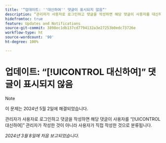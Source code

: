 ```yaml
---
title: '“업데이트: ''대신하여'' 댓글이 표시되지 않음“'
description: “관리자가 사용자로 로그인하고 댓글을 작성하면 해당 댓글이 사용자를 대신하여 관리자가 작성한 것이 아니라 사용자가 직접 작성한 것으로 분류됩니다.”
hidefromtoc: true
feature: Updates and Notifications
source-git-commit: 3898ec1db137cd7794132a3e27253b0edc73726e
workflow-type: ht
source-wordcount: '90'
ht-degree: 100%

---
```



# 업데이트: “[!UICONTROL 대신하여]” 댓글이 표시되지 않음

>[!NOTE]
>
>이 문제는 2024년 5월 2일에 해결되었습니다.

관리자가 사용자로 로그인하고 댓글을 작성하면 해당 댓글이 사용자를 “[!UICONTROL 대신하여]” 관리자가 작성한 것이 아니라 사용자가 직접 작성한 것으로 분류됩니다.

_2024년 3월 8일에 처음 보고되었습니다._

